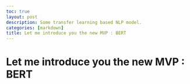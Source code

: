```yaml
---
toc: true
layout: post
description: Some transfer learning based NLP model.
categories: [markdown]
title: Let me introduce you the new MVP : BERT
---
```

# Let me introduce you the new MVP : BERT
